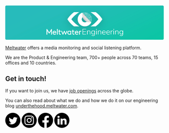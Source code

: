 ![Meltwater Engineering](/profile/MeltwaterEngGithubProfile.png)

[Meltwater](https://meltwater.com/) offers a media monitoring and social listening platform.

We are the Product & Engineering team, 700+ people across 70 teams, 15 offices and 10 countries.

## Get in touch!

If you want to join us, we have [job openings](https://underthehood.meltwater.com/jobs/) across the globe.

You can also read about what we do and how we do it on our engineering blog [underthehood.meltwater.com](https://underthehood.meltwater.com/).

<a href="https://twitter.com/meltwatereng"><img align="center" src="./icons/twitter_icon.png" alt="@MeltwaterEng on Twitter" height="48" width="48" /></a>
<a href="https://instagram.com/meltwaterengineering"><img align="center" src="./icons/instagram_icon.png" alt="Meltwater Engineering on Instagram" height="48" width="48" /></a>
<a href="https://www.facebook.com/MWSoftwareEngineering/"><img align="center" src="./icons/facebook_icon.png" alt="Meltwater Engineering on Facebook" height="48" width="48" /></a>
<a href="https://www.linkedin.com/company/meltwater/"><img align="center" src="./icons/linkedin_icon.png" alt="Meltwater Engineering on LinkedIn" height="48" width="48" /></a>

